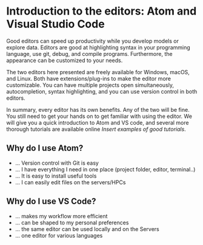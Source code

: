 # Introduction to the editors: Atom and Visual Studio Code
Good editors can speed up productivity while you develop models or explore data. Editors are good at highlighting syntax in your programming language, use git, debug, and compile programs. Furthermore, the appearance can be customized to your needs.

The two editors here presented are freely available for Windows, macOS, and Linux. Both have extensions/plug-ins to make the editor more customizable. You can have multiple projects open simultaneously, autocompletion, syntax highlighting, and you can use version control in both editors. 

In summary, every editor has its own benefits. Any of the two will be fine. You still need to get your hands on to get familiar with using the editor. We will give you a quick introduction to Atom and VS code, and several more thorough tutorials are available online *Insert examples of good tutorials*. 

## Why do I use Atom?
- ... Version control with Git is easy
- ... I have everything I need in one place (project folder, editor, terminal..)
- ... It is easy to install useful tools 
- ... I can easily edit files on the servers/HPCs

## Why do I use VS Code?
- ... makes my workflow more efficient
- ... can be shaped to my personal preferences
- ... the same editor can be used locally and on the Servers
- ... one editor for various languages
